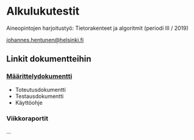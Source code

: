 # Alkulukutestit

Aineopintojen harjoitustyö: Tietorakenteet ja algoritmit (periodi III / 2019)

johannes.hentunen@helsinki.fi

## Linkit dokumentteihin

### [Määrittelydokumentti](https://github.com/jhentune/alkulukutestit/blob/master/Dokumentit/maarittelydokumentti.md)

- Toteutusdokumentti
- Testausdokumentti
- Käyttöohje

### Viikkoraportit

...
